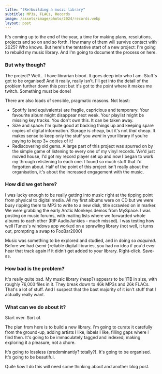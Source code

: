 ```yaml
---
title: "(Re)building a music library"
subtitle: MP3s, FLACs, Records
image: /assets/image/photo/2024/records.webp
layout: post
--- 
```


It's coming up to the end of the year, a time for making plans, resolutions, projects and so on and so forth. How many of them will survive contact with 2025? Who knows. But here's the tentative start of a new project: I'm going to rebuild my music library. And I'm going to document the process on here.

### But why though?
The project? Well... I have librarian blood. It goes deep into who I am. Stuff's got to be organised! And it really, really isn't. I'll get into the detail of the problem further down this post but it's got to the point where it makes me twitch. Something must be done!

There are also loads of sensible, pragmatic reasons. Not least:
- Spotify (and equivalents) are fragile, capricious and temporary: Your favourite album might disappear next week. Your playlist might be missing key tracks. You don't own this. It can be taken away.
- Size and space: I'm quite good at backing things up and keeping spare copies of digital information. Storage is cheap, but it's not _that_ cheap. It makes sense to keep only the stuff you _want_ in your library if you're paying to keep 3+ copies of it!
- Rediscovering old gems. A large part of this project was spurred on by the simple game of listening to every one of my vinyl records. We'd just moved house, I'd got my record player set up and now I began to work my through relistening to each one. I found so much stuff that I'd forgotten about. Half of the point of this project isn't really about the organisation, it's about the increased engagement with the music.

### How did we get here?
I was lucky enough to be really getting into music right at the tipping point from physical to digital media. All my first albums were on CD but we were busy ripping them to MP3 to write to a new disk, title scrawled on in marker. We were grabbing the early Arctic Monkeys demos from MySpace. I was posting on music forums, with mailing lists where we forwarded whole albums to each other (RIP AudioJunkies - much missed). I was testing how well iTunes's windows app worked on a sprawling library (not well, it turns out, prompting a swap to FooBar2000)

Music was something to be explored and studied, and in doing so _acquired_. Before we had (semi-)reliable digital libraries, you had no idea if you'd ever hear that track again if it didn't get added to your library. Right-click. Save-as.

### How bad is the problem?
It's really quite bad. My music library (heap?) appears to be 1TB in size, with roughly 76,000 files in it. They break down to 46k MP3s and 26k FLACs. That's a lot of stuff. And I suspect that the bast majority of it isn't stuff that I actually really want. 

### What can we do about it?
Start over. Sort of.

The plan from here is to build a new library. I'm going to curate it carefully from the ground-up, adding artists I like, labels I like, filling gaps where I find then. It's going to be immaculately tagged and indexed, making exploring it a pleasure, not a chore.

It's going to lossless (predominantly? totally?). It's going to be organised. It's going to be beautiful.

Quite _how_ I do this will need some thinking about and another blog post.
